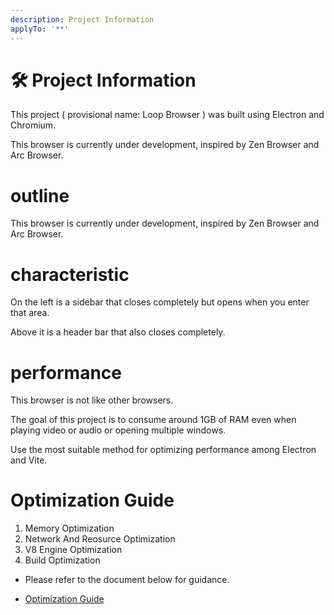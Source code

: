 ```yaml
---
description: Project Information
applyTo: '**'
---
```


# 🛠 Project Information

This project ( provisional name: Loop Browser )
was built using Electron and Chromium.

This browser is currently under development, inspired by Zen Browser and Arc Browser. 

# outline

This browser is currently under development, 
inspired by Zen Browser and Arc Browser. 


# characteristic
On the left is a sidebar that closes completely 
but opens when you enter that area.

Above it is a header bar that also closes completely.


# performance 
This browser is not like other browsers.

The goal of this project is to consume around 1GB of RAM even when playing video or audio or opening multiple windows.

Use the most suitable method for optimizing 
performance among Electron and Vite.

# Optimization Guide
1. Memory Optimization
2. Network And Reosurce Optimization
3. V8 Engine Optimization
4. Build Optimization

- Please refer to the document below for guidance.

- [Optimization Guide](./Optimization.logger.instructions.md)
